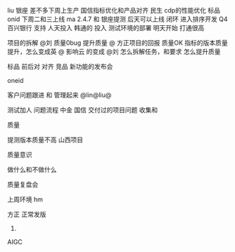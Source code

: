 liu
银座 差不多下周上生产
国信指标优化和产品对齐
民生
cdp的性能优化
标品 onid 下周二和三上线
ma 2.4.7 和 银座提测 后天可以上线
闭环 进入排序开发 Q4
百兴银行 支持 人天投入
韩通的 投入 测试环境的部署  明天开始 打通很高

项目的拆解 @刘
质量0bug 提升质量 @
方正项目的回报 
质量OK
指标的版本质量提升，怎么变成英 @
影响云 的变成 @刘
怎么拆解任务，和要求 怎么提升质量


标品 前后对
对齐
竞品
新功能的发布会

oneid

客户问题跟进 和 管理起来 @lin@liu@

测试加人 问题流程 中金 国信
交付过的项目问题
收集和

质量

提测版本质量不高 山西项目

质量意识


做什么和不做什么

质量复盘会

上周环境 hm

方正 正常发版

1. 
AIGC















